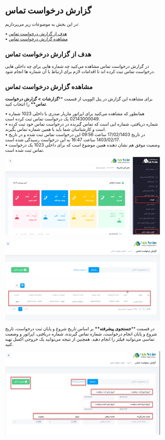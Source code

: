 # گزارش درخواست تماس

در این بخش به موضوعات زیر می‌پردازیم:

• [هدف از گزارش درخواست تماس ](#PurposeOfCallRequestReport) <br>
• [مشاهده گزارش درخواست تماس](#ViewCallRequestReport) <br>

## هدف از گزارش درخواست تماس

در گزارش درخواست تماس مشاهده می‌کنید چه شماره هایی برای چه داخلی هایی درخواست تماس ثبت کرده اند تا اقدامات لازم برای ارتباط با آن شماره ها انجام شود.<br>

## مشاهده گزارش درخواست تماس

برای مشاهده این گزارش در پنل الوویپ از قسمت \*\***گزارشات > گزارش درخواست تماس\*\*** را انتخاب کنید.<br>

• همانطور که مشاهده می‌کنید برای اپراتور مازیار صدری با داخلی 1023 شماره 02143000049 یک درخواست تماس ثبت کرده است.<br>
• شماره دریافتی، شماره ایی است که تماس گیرنده در درخواست تماس خود ثبت  کرده است و کارشناسان شما باید با همین شماره تماس بگیرند.<br>
• در تاریخ 17/02/1403 ساعت 09:56 این درخواست تماس ثبت شده و در تاریخ 1403/02/17 ساعت 16:47 به این درخواست رسیدگی شده است.<br>
• وضعیت موفق هم نشان دهنده همین موضوع است که برای داخلی 1023 یک درخواست تماس ثبت شده است.<br>

![باز کردن بخش گزارش درخواست تماس ](./Image/callreq001.png)

![باز کردن بخش گزارش درخواست تماس ](./Image/callreq002.png)

در قسمت \*\***جستجوی پیشرفته\*\*** بر اساس تاریخ شروع و پایان ثبت درخواست، تاریخ شروع و پایان انجام درخواست، شماره تماس گیرنده، شماره دریافتی، اپراتور و وضعیت تماسی می‌توانید فیلتر را انجام دهید. همچنین از نتیجه می‌توانید یک خروجی اکسل تهیه کنید.<br>

![باز کردن بخش گزارش درخواست تماس ](./Image/callreq003.png)
